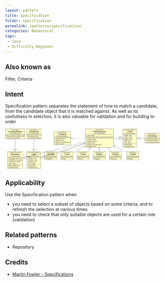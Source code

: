 ```yaml
---
layout: pattern
title: Specification
folder: specification
permalink: /patterns/specification/
categories: Behavioral
tags:
 - Java
 - Difficulty-Beginner
---
```


## Also known as
Filter, Criteria

## Intent
Specification pattern separates the statement of how to match a
candidate, from the candidate object that it is matched against. As well as its
usefulness in selection, it is also valuable for validation and for building to
order

![alt text](./etc/specification.png "Specification")

## Applicability
Use the Specification pattern when

* you need to select a subset of objects based on some criteria, and to refresh the selection at various times
* you need to check that only suitable objects are used for a certain role (validation)

## Related patterns

* Repository

## Credits

* [Martin Fowler - Specifications](http://martinfowler.com/apsupp/spec.pdf)
